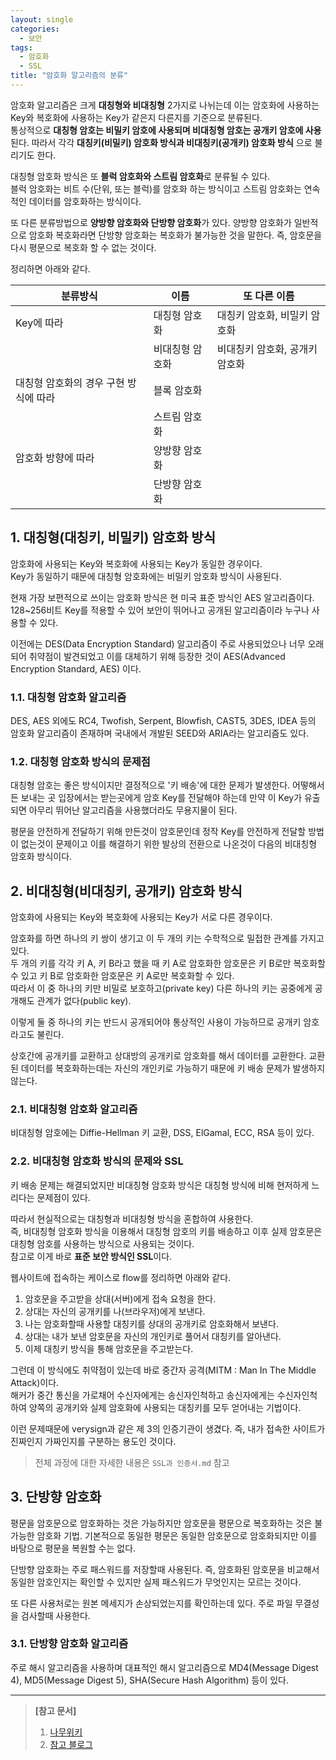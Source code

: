 ```yaml
---
layout: single
categories:
  - 보안
tags:
  - 암호화
  - SSL
title: "암호화 알고리즘의 분류"
---
```


 암호화 알고리즘은 크게 **대칭형와 비대칭형** 2가지로 나뉘는데 이는 암호화에 사용하는 Key와 복호화에 사용하는 Key가 같은지 다른지를 기준으로 분류된다. <br/>
 통상적으로 **대칭형 암호는 비밀키 암호에 사용되며 비대칭형 암호는 공개키 암호에 사용**된다. 따라서 각각  **대칭키(비밀키) 암호화 방식과 비대칭키(공개키) 암호화 방식** 으로 불리기도 한다. 

 대칭형 암호화 방식은 또 **블럭 암호화와 스트림 암호화**로 분류될 수 있다.<br/>
 블럭 암호화는 비트 수(단위, 또는 블럭)를 암호화 하는 방식이고 스트림 암호화는 연속적인 데이터를 암호화하는 방식이다.
 
 또 다른 분류방법으로 **양방향 암호화와 단방향 암호화**가 있다. 양방향 암호화가 일반적으로 암호화 복호화라면 단방향 암호화는 복호화가 불가능한 것을 말한다. 즉, 암호문을 다시 평문으로 복호화 할 수 없는 것이다.
 
 정리하면 아래와 같다.
 
| 분류방식 | 이름 | 또 다른 이름 |
| --- | --- | --- |
| Key에 따라 | 대칭형 암호화 | 대칭키 암호화, 비밀키 암호화 |
|         | 비대칭형 암호화 | 비대칭키 암호화, 공개키 암호화 |
| 대칭형 암호화의 경우 구현 방식에 따라 | 블록 암호화 | |
|              | 스트림 암호화 | |
| 암호화 방향에 따라 | 양방향 암호화 | |
|              | 단방향 암호화 | |
 
## 1. 대칭형(대칭키, 비밀키) 암호화 방식
 암호화에 사용되는 Key와 복호화에 사용되는 Key가 동일한 경우이다. <br/>
 Key가 동일하기 때문에 대칭형 암호화에는 비밀키 암호화 방식이 사용된다.
 
 현재 가장 보편적으로 쓰이는 암호화 방식은 현 미국 표준 방식인 AES 알고리즘이다. 128~256비트 Key를 적용할 수 있어 보안이 뛰어나고 공개된 알고리즘이라 누구나 사용할 수 있다. <br/>
 
 이전에는 DES(Data Encryption Standard) 알고리즘이 주로 사용되었으나 너무 오래되어 취약점이 발견되었고 이를 대체하기 위해 등장한 것이 AES(Advanced Encryption Standard, AES) 이다.

### 1.1. 대칭형 암호화 알고리즘
 DES, AES 외에도 RC4, Twofish, Serpent, Blowfish, CAST5, 3DES, IDEA 등의 암호화 알고리즘이 존재하며 국내에서 개발된 SEED와 ARIA라는 알고리즘도 있다.
 
### 1.2. 대칭형 암호화 방식의 문제점
 대칭형 암호는 좋은 방식이지만 결정적으로 '키 배송'에 대한 문제가 발생한다. 어떻해서든 보내는 곳 입장에서는 받는곳에게 암호 Key를 전달해야 하는데 만약 이 Key가 유출되면 아무리 뛰어난 알고리즘을 사용했더라도 무용지물이 된다.
 
 평문을 안전하게 전달하기 위해 만든것이 암호문인데 정작 Key를 안전하게 전달할 방법이 없는것이 문제이고 이를 해결하기 위한 발상의 전환으로 나온것이 다음의 비대칭형 암호화 방식이다. 
 
## 2. 비대칭형(비대칭키, 공개키) 암호화 방식
 암호화에 사용되는 Key와 복호화에 사용되는 Key가 서로 다른 경우이다. <br/>
 
 암호화를 하면 하나의 키 쌍이 생기고 이 두 개의 키는 수학적으로 밀접한 관계를 가지고 있다. <br/>
 두 개의 키를 각각 키 A, 키 B라고 했을 때 키 A로 암호화한 암호문은 키 B로만 복호화할 수 있고 키 B로 암호화한 암호문은 키 A로만 복호화할 수 있다. <br/>
 따라서 이 중 하나의 키만 비밀로 보호하고(private key) 다른 하나의 키는 공중에게 공개해도 관계가 없다(public key). 
 
 이렇게 둘 중 하나의 키는 반드시 공개되어야 통상적인 사용이 가능하므로 공개키 암호라고도 불린다. 
 
 상호간에 공개키를 교환하고 상대방의 공개키로 암호화를 해서 데이터를 교환한다. 교환된 데이터를 복호화하는데는 자신의 개인키로 가능하기 때문에 키 배송 문제가 발생하지 않는다.

### 2.1. 비대칭형 암호화 알고리즘
 비대칭형 암호에는 Diffie-Hellman 키 교환, DSS, ElGamal, ECC, RSA 등이 있다.
 
### 2.2. 비대칭형 암호화 방식의 문제와 SSL
 키 배송 문제는 해결되었지만 비대칭형 암호화 방식은 대칭형 방식에 비해 현저하게 느리다는 문제점이 있다. 
 
 따라서 현실적으로는 대칭형과 비대칭형 방식을 혼합하여 사용한다. <br/>
 즉, 비대칭형 암호화 방식을 이용해서 대칭형 암호의 키를 배송하고 이후 실제 암호문은 대칭형 암호를 사용하는 방식으로 사용되는 것이다. <br/>
 참고로 이게 바로 **표준 보안 방식인 SSL**이다.
 
 웹사이트에 접속하는 케이스로 flow를 정리하면 아래와 같다.
 
 1. 암호문을 주고받을 상대(서버)에게 접속 요청을 한다.
 2. 상대는 자신의 공개키를 나(브라우저)에게 보낸다.
 3. 나는 암호화할때 사용할 대칭키를 상대의 공개키로 암호화해서 보낸다.
 4. 상대는 내가 보낸 암호문을 자신의 개인키로 풀어서 대칭키를 알아낸다.
 5. 이제 대칭키 방식을 통해 암호문을 주고받는다.
 
 그런데 이 방식에도 취약점이 있는데 바로 중간자 공격(MITM : Man In The Middle Attack)이다. <br/>
 해커가 중간 통신을 가로채어 수신자에게는 송신자인척하고 송신자에게는 수신자인척 하여 양쪽의 공개키와 실제 암호화에 사용되는 대칭키를 모두 얻어내는 기법이다.
 
 이런 문제때문에 verysign과 같은 제 3의 인증기관이 생겼다. 즉, 내가 접속한 사이트가 진짜인지 가짜인지를 구분하는 용도인 것이다. <br/>
 
> 전체 과정에 대한 자세한 내용은 `SSL과 인증서.md` 참고

## 3. 단방향 암호화
 평문을 암호문으로 암호화하는 것은 가능하지만 암호문을 평문으로 복호화하는 것은 불가능한 암호화 기법. 기본적으로 동일한 평문은 동일한 암호문으로 암호화되지만 이를 바탕으로 평문을 복원할 수는 없다.

 단방향 암호화는 주로 패스워드를 저장할때 사용된다. 즉, 암호화된 암호문을 비교해서 동일한 암호인지는 확인할 수 있지만 실제 패스워드가 무엇인지는 모르는 것이다.

 또 다른 사용처로는 원본 메세지가 손상되었는지를 확인하는데 있다. 주로 파일 무결성을 검사할때 사용한다. 
  
### 3.1. 단방향 암호화 알고리즘
 주로 해시 알고리즘을 사용하며 대표적인 해시 알고리즘으로 MD4(Message Digest 4), MD5(Message Digest 5), SHA(Secure Hash Algorithm) 등이 있다.

---
> **[참고 문서]**
> 
> 1. [나무위키](https://namu.wiki/w/%EC%95%94%ED%98%B8%20%EC%95%8C%EA%B3%A0%EB%A6%AC%EC%A6%98)
> 2. [참고 블로그](http://minix.tistory.com/397)